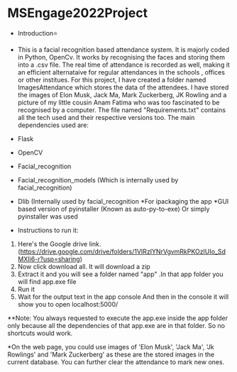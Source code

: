 # MSEngage2022Project
* Introduction⭐
* This is a facial recognition based attendance system. It is majorly coded in Python, OpenCv. It works by recognising the faces and storing them into a .csv file. 
The real time of attendance is recorded as well, making it an efficient alternataive for regular attendances in the schools , offices or other institues. 
For this project,
I have created a folder named ImagesAttendance which stores the data of the attendees. I have stored the images of Elon Musk, Jack Ma, Mark Zuckerberg, JK Rowling 
and a picture of my little cousin Anam Fatima who was too fascinated to be recognised by a computer.
The file named "Requirements.txt" contains all the tech used and their respective versions too.
The main dependencies used are:
* Flask
* OpenCV
* Facial_recognition
* Facial_recognition_models (Which is internally used by facial_recognition)
* Dlib (Internally used by facial_recognition
*For ipackaging the app *GUI based version of pyinstaller (Known as auto-py-to-exe) Or simply pyinstaller was used 

* Instructions to run it:
1. Here's the Google drive link. (https://drive.google.com/drive/folders/1VIRzIYNrVgvmRkPKOzIUIo_SdMXIi6-r?usp=sharing)
2. Now click download all. It will download a zip
3. Extract it and you will see a folder named "app" .In that app folder you will find app.exe file
5. Run it
6. Wait for the output text in the app console And then in the console it will show you to open localhost:5000/



**Note: You always requested to execute the app.exe inside the app folder only because all the dependencies of that app.exe are in that folder. So no shortcuts
would work.

*On the web page, you could use images of 'Elon Musk', 'Jack Ma', 'Jk Rowlings' and 'Mark Zuckerberg' as these are the stored images in the current database. You
can further clear the attendance to mark new ones. 





